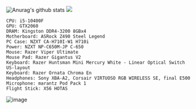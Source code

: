 
![Anurag's github stats](https://github-readme-stats.vercel.app/api?username=ergofriend&count_private=true&show_icons=true&theme=tokyonight&include_all_commits=true)
![](https://i.gyazo.com/af4edb7ec99ee03df31c3e3f839e81be.jpg)

```make  
CPU: i5-10400F
GPU: GTX2060
DRAM: Kingston DDR4-3200 8GBx4
Motherboard: ASRock Z490 Steel Legend
PC Case: NZXT CA-H710I-W1 H710i
Power: NZXT NP-C650M-JP C-650
Mouse: Razer Viper Ultimate
Mouse Pad: Razer Gigantus V2
Keyboard: Razer Huntsman Mini Mercury White - Linear Optical Switch US-layout
Keyboard: Razer Ornata Chroma En
Headphones: Sony XBA-A2, Corsair VIRTUOSO RGB WIRELESS SE, final E500
Microphone: marantz Pod Pack 1
Flight Stick: X56 HOTAS
```


![image](https://user-images.githubusercontent.com/29725082/110080705-30c6c500-7dce-11eb-9575-5d8b10e50d8f.png)
